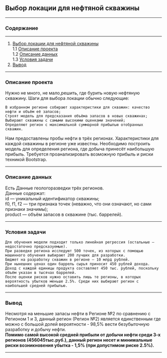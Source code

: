 <a name= ""> </a>
## **Выбор локации для нефтяной скважины**
___
### Содержание
___
1.  [Выбор локации для нефтяной скважины](#0)    
	1.1 [Описание проекта](#1)  
	1.2 [Описание данных](#2)  
	1.3 [Условия задачи](#3)    
2. [Вывод](#4)    

___
<a name= "1"> </a>
### Описание проекта
Нужно не много, не мало,решить, где бурить новую нефтяную скважину.
Шаги для выбора локации обычно следующие:

    В избранном регионе собирают характеристики для скважин: качество нефти и объём её запасов;
    Строят модель для предсказания объёма запасов в новых скважинах;
    Выбирают скважины с самыми высокими оценками значений;
    Определяют регион с максимальной суммарной прибылью отобранных скважин.

Нам предоставлены пробы нефти в трёх регионах. Характеристики для каждой скважины в регионе уже известны. Необходимо построить модель для определения региона, где добыча принесёт наибольшую прибыль. Требуется проанализировать возможную прибыль и риски техникой Bootstrap.
___
<a name= "2"> </a>
### Описание данных

Есть Данные геологоразведки трёх регионов.  
Данные содержат:  
id — уникальный идентификатор скважины;  
f0, f1, f2 — три признака точек (неважно, что они означают, но сами признаки значимы);  
product — объём запасов в скважине (тыс. баррелей).

___
<a name= "3"> </a>
### Условия задачи

    Для обучения модели подходит только линейная регрессия (остальные — недостаточно предсказуемые).
    При разведке региона исследуют 500 точек, из которых с помощью машинного обучения выбирают 200 лучших для разработки.
    Бюджет на разработку скважин в регионе — 10 млрд рублей.
    При нынешних ценах один баррель сырья приносит 450 рублей дохода. Доход с каждой единицы продукта составляет 450 тыс. рублей, поскольку объём указан в тысячах баррелей.
    После оценки рисков нужно оставить лишь те регионы, в которых вероятность убытков меньше 2.5%. Среди них выбирают регион с наибольшей средней прибылью.
___
<a name= "4"> </a>
### Вывод
Несмотря на меньшие запасы нефти в Регионе №2 по сравнению с Регионом 1 и 3, данный регион (Регион №2) является единственным где можно с большой долей вероятности - 98,5% вести безубыточную разработку и добычу нефти.  
**Помимо самой высокой средней прибыли от добычи нефти среди 3-х регионов (456045тыс.руб.), данный регион несет и минимальные риски возникновения убытка - 1,5% (при допустимом риске 2.5%).**
___

